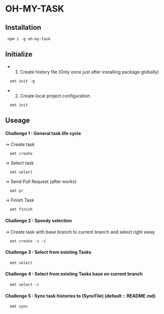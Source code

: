 # OH-MY-TASK

## Installation

```
 npm i -g oh-my-task
```

## Initialize

- 1. Create history file (Only once just after installing package globally)

```
  omt init -g
```

- 2. Create local project configuration

```
  omt init
```

## Useage

#### Challenge 1 : General task life cycle

-> Create task

```
  omt create
```

-> Select task

```
  omt select
```

-> Send Pull Request (after works)

```
  omt pr
```

-> Finish Task

```
  omt finish
```

#### Challenge 2 : Speedy selection

-> Create task with base branch to current branch and select right away

```
  omt create -s -c
```

#### Challenge 3 : Select from existing Tasks

```
  omt select
```

#### Challenge 4 : Select from existing Tasks base on current branch

```
  omt select -c
```

#### Challenge 5 : Sync task histories to (SyncFile) (default :: README.md)

```
  omt sync
```
